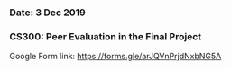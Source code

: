 ### Date: 3 Dec 2019
### CS300: Peer Evaluation in the Final Project

Google Form link:
https://forms.gle/arJQVnPrjdNxbNG5A
